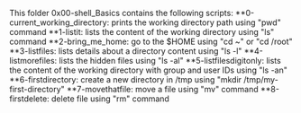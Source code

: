This folder 0x00-shell_Basics contains the following scripts:
**0-current_working_directory: prints the working directory path using "pwd" command
**1-listit: lists the content of the working directory using "ls" command
**2-bring_me_home: go to the $HOME using "cd ~" or "cd /root"
**3-listfiles: lists details about a directory content using "ls -l"
**4-listmorefiles: lists the hidden files using "ls -al"
**5-listfilesdigitonly: lists the content of the working directory with group and user IDs using "ls -an"
**6-firstdirectory: create a new directory in /tmp using "mkdir /tmp/my-first-directory"
**7-movethatfile: move a file using "mv" command
**8-firstdelete: delete file using "rm" command
